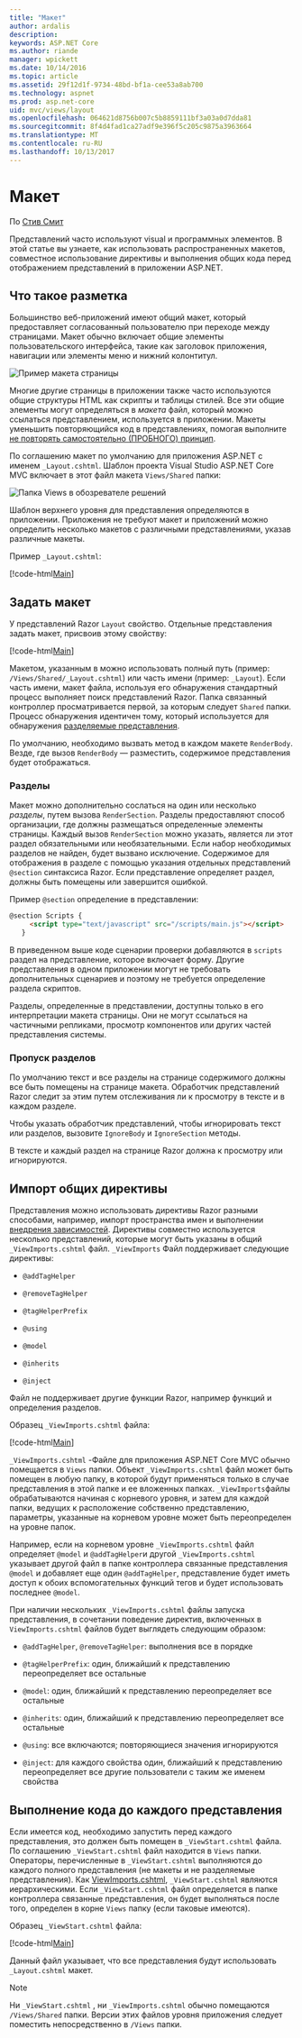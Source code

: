 ```yaml
---
title: "Макет"
author: ardalis
description: 
keywords: ASP.NET Core
ms.author: riande
manager: wpickett
ms.date: 10/14/2016
ms.topic: article
ms.assetid: 29f12d1f-9734-48bd-bf1a-cee53a8ab700
ms.technology: aspnet
ms.prod: asp.net-core
uid: mvc/views/layout
ms.openlocfilehash: 064621d8756b007c5b8859111bf3a03a0d7dda81
ms.sourcegitcommit: 8f4d4fad1ca27adf9e396f5c205c9875a3963664
ms.translationtype: MT
ms.contentlocale: ru-RU
ms.lasthandoff: 10/13/2017
---
```

# <a name="layout"></a>Макет

По [Стив Смит](https://ardalis.com/)

Представлений часто используют visual и программных элементов. В этой статье вы узнаете, как использовать распространенных макетов, совместное использование директивы и выполнения общих кода перед отображением представлений в приложении ASP.NET.

## <a name="what-is-a-layout"></a>Что такое разметка

Большинство веб-приложений имеют общий макет, который предоставляет согласованный пользователю при переходе между страницами. Макет обычно включает общие элементы пользовательского интерфейса, такие как заголовок приложения, навигации или элементы меню и нижний колонтитул.

![Пример макета страницы](layout/_static/page-layout.png)

Многие другие страницы в приложении также часто используются общие структуры HTML как скрипты и таблицы стилей. Все эти общие элементы могут определяться в *макета* файл, который можно ссылаться представлением, используется в приложении. Макеты уменьшить повторяющийся код в представлениях, помогая выполните [не повторять самостоятельно (ПРОБНОГО) принцип](http://deviq.com/don-t-repeat-yourself/).

По соглашению макет по умолчанию для приложения ASP.NET с именем `_Layout.cshtml`. Шаблон проекта Visual Studio ASP.NET Core MVC включает в этот файл макета `Views/Shared` папки:

![Папка Views в обозревателе решений](layout/_static/web-project-views.png)

Шаблон верхнего уровня для представления определяются в приложении. Приложения не требуют макет и приложений можно определить несколько макетов с различными представлениями, указав различные макеты.

Пример `_Layout.cshtml`:

[!code-html[Main](../../common/samples/WebApplication1/Views/Shared/_Layout.cshtml?highlight=42,66)]

## <a name="specifying-a-layout"></a>Задать макет

У представлений Razor `Layout` свойство. Отдельные представления задать макет, присвоив этому свойству:

[!code-html[Main](../../common/samples/WebApplication1/Views/_ViewStart.cshtml?highlight=2)]

Макетом, указанным в можно использовать полный путь (пример: `/Views/Shared/_Layout.cshtml`) или часть имени (пример: `_Layout`). Если часть имени, макет файла, используя его обнаружения стандартный процесс выполняет поиск представлений Razor. Папка связанный контроллер просматривается первой, за которым следует `Shared` папки. Процесс обнаружения идентичен тому, который используется для обнаружения [разделяемые представления](partial.md).

По умолчанию, необходимо вызвать метод в каждом макете `RenderBody`. Везде, где вызов `RenderBody` — разместить, содержимое представления будет отображаться.

<a name="layout-sections-label"></a>

### <a name="sections"></a>Разделы

Макет можно дополнительно сослаться на один или несколько *разделы*, путем вызова `RenderSection`. Разделы предоставляют способ организации, где должны размещаться определенные элементы страницы. Каждый вызов `RenderSection` можно указать, является ли этот раздел обязательными или необязательными. Если набор необходимых разделов не найден, будет вызвано исключение. Содержимое для отображения в разделе с помощью указания отдельных представлений `@section` синтаксиса Razor. Если представление определяет раздел, должны быть помещены или завершится ошибкой.

Пример `@section` определение в представлении:

```html
@section Scripts {
     <script type="text/javascript" src="/scripts/main.js"></script>
   }
   ```

В приведенном выше коде сценарии проверки добавляются в `scripts` раздел на представление, которое включает форму. Другие представления в одном приложении могут не требовать дополнительных сценариев и поэтому не требуется определение раздела скриптов.

Разделы, определенные в представлении, доступны только в его интерпретации макета страницы. Они не могут ссылаться на частичными репликами, просмотр компонентов или других частей представления системы.

### <a name="ignoring-sections"></a>Пропуск разделов

По умолчанию текст и все разделы на странице содержимого должны все быть помещены на странице макета. Обработчик представлений Razor следит за этим путем отслеживания ли к просмотру в тексте и в каждом разделе.

Чтобы указать обработчик представлений, чтобы игнорировать текст или разделов, вызовите `IgnoreBody` и `IgnoreSection` методы.

В тексте и каждый раздел на странице Razor должна к просмотру или игнорируются.

<a name="viewimports"></a>

## <a name="importing-shared-directives"></a>Импорт общих директивы

Представления можно использовать директивы Razor разными способами, например, импорт пространства имен и выполнении [внедрения зависимостей](dependency-injection.md). Директивы совместно используется несколько представлений, которые могут быть указаны в общий `_ViewImports.cshtml` файл. `_ViewImports` Файл поддерживает следующие директивы:

* `@addTagHelper`

* `@removeTagHelper`

* `@tagHelperPrefix`

* `@using`

* `@model`

* `@inherits`

* `@inject`

Файл не поддерживает другие функции Razor, например функций и определения разделов.

Образец `_ViewImports.cshtml` файла:

[!code-html[Main](../../common/samples/WebApplication1/Views/_ViewImports.cshtml)]

`_ViewImports.cshtml` -Файле для приложения ASP.NET Core MVC обычно помещается в `Views` папки. Объект `_ViewImports.cshtml` файл может быть помещен в любую папку, в которой будут применяться только в случае представления в этой папке и ее вложенных папках. `_ViewImports`файлы обрабатываются начиная с корневого уровня, и затем для каждой папки, ведущих к расположение собственно представлению, параметры, указанные на корневом уровне может быть переопределен на уровне папок.

Например, если на корневом уровне `_ViewImports.cshtml` файл определяет `@model` и `@addTagHelper`и другой `_ViewImports.cshtml` указывает другой файл в папке контроллера связанные представления `@model` и добавляет еще один `@addTagHelper`, представление будет иметь доступ к обоих вспомогательных функций тегов и будет использовать последнее `@model`.

При наличии нескольких `_ViewImports.cshtml` файлы запуска представления, в сочетании поведение директив, включенных в `ViewImports.cshtml` файлов будет выглядеть следующим образом:

* `@addTagHelper`, `@removeTagHelper`: выполнения все в порядке

* `@tagHelperPrefix`: один, ближайший к представлению переопределяет все остальные

* `@model`: один, ближайший к представлению переопределяет все остальные

* `@inherits`: один, ближайший к представлению переопределяет все остальные

* `@using`: все включаются; повторяющиеся значения игнорируются

* `@inject`: для каждого свойства один, ближайший к представлению переопределяет все другие пользователи с таким же именем свойства

<a name="viewstart"></a>

## <a name="running-code-before-each-view"></a>Выполнение кода до каждого представления

Если имеется код, необходимо запустить перед каждого представления, это должен быть помещен в `_ViewStart.cshtml` файла. По соглашению `_ViewStart.cshtml` файл находится в `Views` папки. Операторы, перечисленные в `_ViewStart.cshtml` выполняются до каждого полного представления (не макеты и не разделяемые представления). Как [ViewImports.cshtml](xref:mvc/views/layout#viewimports), `_ViewStart.cshtml` являются иерархическими. Если `_ViewStart.cshtml` файл определяется в папке контроллера связанные представления, он будет выполняться после того, определен в корне `Views` папку (если таковые имеются).

Образец `_ViewStart.cshtml` файла:

[!code-html[Main](../../common/samples/WebApplication1/Views/_ViewStart.cshtml)]

Данный файл указывает, что все представления будут использовать `_Layout.cshtml` макет.

> [!NOTE]
> Ни `_ViewStart.cshtml` , ни `_ViewImports.cshtml` обычно помещаются `/Views/Shared` папки. Версии этих файлов уровня приложения следует поместить непосредственно в `/Views` папки.
